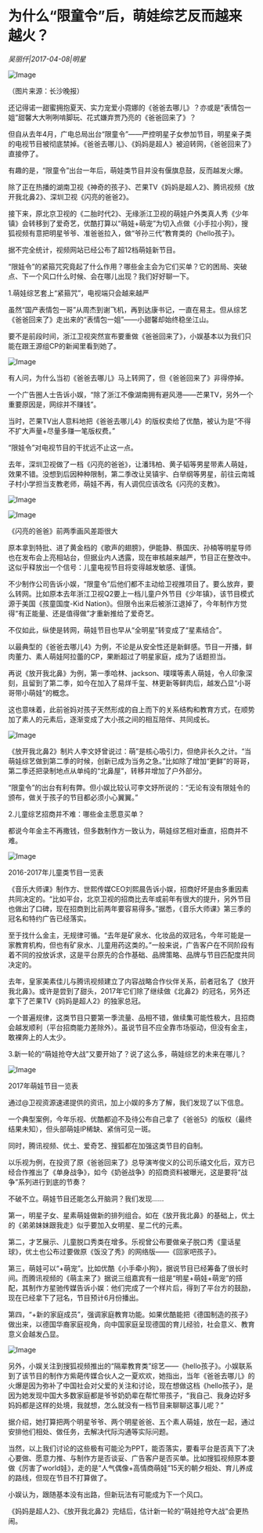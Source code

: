 # 为什么“限童令”后，萌娃综艺反而越来越火？

*吴丽仟|2017-04-08|明星*

![Image](http://static.ylzbl.com/uploads/ueditor/php/upload/image/20170608/1496905371437322.jpeg)

（图片来源：长沙晚报）

还记得诺一甜蜜拥抱夏天、实力宠爱小霓娜的《爸爸去哪儿》？亦或是“表情包一姐”甜馨大大咧咧啃脚玩、花式嫌弃贾乃亮的《爸爸回来了》？

但自从去年4月，广电总局出台“限童令”——严控明星子女参加节目，明星亲子类的电视节目被彻底禁掉。《爸爸去哪儿》、《妈妈是超人》被迫转网，《爸爸回来了》直接停了。

有趣的是，“限童令”出台一年后，萌娃类节目并没有偃旗息鼓，反而越发火爆。

除了正在热播的湖南卫视《神奇的孩子》、芒果TV《妈妈是超人2》、腾讯视频《放开我北鼻2》、深圳卫视《闪亮的爸爸2》。

接下来，原北京卫视的《二胎时代2》、无缘浙江卫视的萌娃户外类真人秀《少年镇》会转移到了爱奇艺，优酷打算以“萌娃+萌宠”为切入点做《小手拉小狗》，搜狐视频有意把明星爷爷、准爸爸拉入，做“爷孙三代”教育类的《hello孩子》。

据不完全统计，视频网站已经公布了超12档萌娃新节目。

“限娃令”的紧箍咒究竟起了什么作用？哪些金主会为它们买单？它的困局、突破点、下一个风口什么时候、会在哪儿出现？我们好好聊一下。

1.萌娃综艺套上“紧箍咒”，电视端只会越来越严

虽然“国产表情包一哥”从周杰到谢飞机，再到达康书记，一直在易主。但从综艺《爸爸回来了》走出来的“表情包一姐”——小甜馨却始终稳坐江山。

要不是前段时间，浙江卫视突然宣布要重做《爸爸回来了》，小娱基本以为我们只能在跟王源组CP的新闻里看到她了。

![Image](http://static.ylzbl.com/201704281803366752)

有人问，为什么当初《爸爸去哪儿》马上转网了，但《爸爸回来了》非得停掉。

一个广告圈人士告诉小娱，“除了浙江不像湖南拥有避风港——芒果TV，另外一个重要原因是，网综并不赚钱”。

当时，芒果TV出人意料地把《爸爸去哪儿4》的版权卖给了优酷，被认为是“不得不扩大声量+尽量多赚一笔版权费。”

“限娃令”对电视节目的干扰远不止这一点。

去年，深圳卫视做了一档《闪亮的爸爸》，让潘玮柏、黄子韬等男星带素人萌娃，效果不错。没想到后因种种限制，第二季改让吴镇宇、白举纲等男星，前往云南城子村小学担当支教老师，萌娃不再，有人调侃应该改名《闪亮的支教》。

![Image](http://static.ylzbl.com/201704281803365341)

![Image](http://static.ylzbl.com/201704281803361459)

《闪亮的爸爸》前两季画风差距很大

原本拿到特批、进了黄金档的《歌声的翅膀》，伊能静、蔡国庆、孙楠等明星导师也在发布会上亮相站台，但据业内人透露，现在审核越来越严，节目正在整改中。这似乎释放出一个信号：儿童电视节目将变得越发敏感、谨慎。

不少制作公司告诉小娱，“限童令”后他们都不主动给卫视推项目了。要么放弃，要么转网。比如原本去年浙江卫视Q2要上一档儿童户外节目《少年镇》，该节目模式源于美国《孩童国度-Kid Nation》。但限令出来后被浙江退掉了，今年制作方觉得“有正能量、还是值得做”才重新推给了爱奇艺。

不仅如此，纵使是转网，萌娃节目也早从“全明星”转变成了“星素结合”。

以最典型的《爸爸去哪儿4》为例，不论是从安全性还是新鲜感。节目一开播，鲜肉董力、素人萌娃阿拉蕾的CP，果断超过了明星家庭，成为了话题担当。

再说《放开我北鼻》为例，第一季哈林、jackson、噗噗等素人萌娃，令人印象深刻，且留到了第二季，如今在加入了易烊千玺、林更新等鲜肉后，越发凸显“小哥哥带小萌娃”的概念。

这也意味着，此前爸妈对孩子天然形成的自上而下的关系结构和教育方式，在顺势加了素人的元素后，逐渐变成了大小孩之间的相互陪伴、共同成长。

![Image](http://static.ylzbl.com/201704281803367964)

《放开我北鼻2》制片人李文妤曾说过：萌”是核心吸引力，但绝非长久之计。“当萌娃综艺做到第二季的时候，创新已成为当务之急。”比如除了增加“更鲜”的哥哥，第二季还把录制地点从单纯的“北鼻屋”，转移并增加了户外部分。

“限童令”的出台有利有弊。但小娱比较认可李文妤所说的：“无论有没有限娃令的颁布，做关于孩子的节目都必须小心翼翼。”

2.儿童综艺招商并不难：哪些金主愿意买单？

都说今年金主不再撒钱，但多数制作方一致认为，萌娃综艺相对垂直，招商并不难。

![Image](http://static.ylzbl.com/201704281803372338)

2016-2017年儿童类节目一览表

《音乐大师课》制作方、世熙传媒CEO刘熙晨告诉小娱，招商好坏是由多重因素共同决定的。“比如平台，北京卫视的招商比去年或前年有很大的提升，另外节目也做出了口碑，现在招商到比前两年要容易得多。”据悉，《音乐大师课》第三季的冠名和特约广告已经落实。

至于找什么金主，无规律可循。“去年是矿泉水、化妆品的双冠名，今年可能是一家教育机构，但也有矿泉水、儿童用药这类的。”一般来说，广告客户在不同阶段有着不同的投放诉求，这是平台原先的合作基础、品牌策略、品牌与节目匹配度共同决定的。

去年，皇家美素佳儿与腾讯视频建立了内容战略合作伙伴关系，前者冠名了《放开我北鼻》。或许是尝到了甜头，2017年它们除了继续做《北鼻2》的冠名，另外还拿下了芒果TV《妈妈是超人2》的独家总冠。

一个普遍规律，这类节目只要第一季流量、品相不错，做续集可能性极大，且招商会越发顺利（平台招商能力差除外）。虽说节目不应全靠市场驱动，但没有金主，敢裸奔上的人太少。

3.新一轮的“萌娃抢夺大战”又要开始了？说了这么多，萌娃综艺的未来在哪儿？

![Image](http://static.ylzbl.com/201704281803371988)

2017年萌娃节目一览表

通过@卫视资源速递提供的资讯，加上小娱的多方了解，我们发现了以下信息。

一个典型案例，今年乐视、优酷都迫不及待公布自己拿了《爸爸5》的版权（最终结果未知），但头部萌娃IP稀缺、紧俏可见一斑。

同时，腾讯视频、优土、爱奇艺、搜狐都在加强这类节目的自制。

以乐视为例，在投资了原《爸爸回来了》总导演岑俊义的公司乐禧文化后，双方已经合作推出了《单身战争》，如今《奶爸战争》的招商资料被曝光，这是要将“战争”系列进行到底的节奏？

不破不立。萌娃节目还能怎么开脑洞？我们发现……

第一，明星子女、星素萌娃做新的排列组合。如在《放开我北鼻》的基础上，优土的《弟弟妹妹跟我走》似乎要加入女明星、星二代的元素。

第二，才艺展示、儿童脱口秀类在增多。乐视曾公布要做亲子脱口秀《童话星球》，优土也公布过要做原《饭没了秀》的网络版——《回家吧孩子》。

第三，萌娃可以“+萌宠”。比如优酷《小手牵小狗》，据说节目已经筹备了很长时间。而腾讯视频的《萌主来了》据说三组嘉宾有一组是“明星+萌娃+萌宠”的搭配，其制作方星驰传媒告诉小娱：他们完成了一个样片后，得到了平台方的鼓励，现在已经拿下了冠名，节目预计6月份播出。

第四，“+新的家庭成员”，强调家庭教育功能。如果优酷能把《德国制造的孩子》做出来，以德国华裔家庭视角，向中国家庭呈现德国的育儿经验，社会意义、教育意义会越发凸显。

![Image](http://static.ylzbl.com/201704281803376842)

另外，小娱关注到搜狐视频推出的“隔辈教育类”综艺——《hello孩子》。小娱联系到了该节目的制作方紫葩传媒合伙人之一夏欢欢，她指出，当年《爸爸去哪儿》的火爆是因为弥补了中国社会对父爱的关注和讨论，现在想做这档《hello孩子》，是因为她发现中国大多数家庭都是爷爷奶奶辈在帮忙带孩子，“我自己、我身边好多妈妈都是这样的处境，我就想，怎么就没有一档节目来聊聊这事儿呢？”

据介绍，她打算把两个明星爷爷、两个明星爸爸、五个素人萌娃，放在一起，通过安排他们相处、做任务，去解决代际沟通等实际问题。

当然，以上我们讨论的这些极有可能沦为PPT，能否落实，要看平台是否真下了决心要做、愿意力推、与制作方是否谈妥、广告客户是否买单。比如搜狐视频原本要做《厉害了world娃》，走的是“人气偶像+高情商萌娃”15天的朝夕相处、育儿养成的路线，但现在节目不打算做了。

小娱认为，跟随基本没有出路，但新玩法有可能成为下一个风口。

《妈妈是超人2》、《放开我北鼻2》完结后，估计新一轮的“萌娃抢夺大战”会更热闹。

